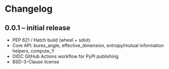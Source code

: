 ﻿# Changelog

## 0.0.1 – initial release
- PEP 621 / Hatch build (wheel + sdist)
- Core API: bures_angle, effective_dimension, entropy/mutual information helpers, compute_Y
- OIDC GitHub Actions workflow for PyPI publishing
- BSD-3-Clause license


